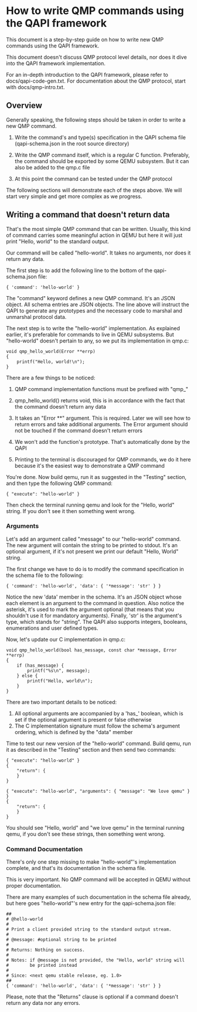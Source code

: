 # How to write QMP commands using the QAPI framework

This document is a step-by-step guide on how to write new QMP commands using the QAPI framework.

This document doesn't discuss QMP protocol level details, nor does it dive into the QAPI framework implementation.

For an in-depth introduction to the QAPI framework, please refer to docs/qapi-code-gen.txt. For documentation about the QMP protocol,
start with docs/qmp-intro.txt.

## Overview

Generally speaking, the following steps should be taken in order to write a new QMP command.

1. Write the command's and type(s) specification in the QAPI schema file (qapi-schema.json in the root source directory)

2. Write the QMP command itself, which is a regular C function. Preferably, the command should be exported by some QEMU subsystem. But it can also be added to the qmp.c file

3. At this point the command can be tested under the QMP protocol

The following sections will demonstrate each of the steps above. We will start very simple and get more complex as we progress.

## Writing a command that doesn't return data

That's the most simple QMP command that can be written. Usually, this kind of command carries some meaningful action in QEMU but here it will just print "Hello, world" to the standard output.

Our command will be called "hello-world". It takes no arguments, nor does it return any data.

The first step is to add the following line to the bottom of the qapi-schema.json file:
```
{ 'command': 'hello-world' }
```
The "command" keyword defines a new QMP command. It's an JSON object. All schema entries are JSON objects. The line above will instruct the QAPI to generate any prototypes and the necessary code to marshal and unmarshal protocol data.

The next step is to write the "hello-world" implementation. As explained earlier, it's preferable for commands to live in QEMU subsystems. But "hello-world" doesn't pertain to any, so we put its implementation in qmp.c:
```
void qmp_hello_world(Error **errp)
{
    printf("Hello, world!\n");
}
```
There are a few things to be noticed:

1. QMP command implementation functions must be prefixed with "qmp_"

2. qmp_hello_world() returns void, this is in accordance with the fact that the command doesn't return any data

3. It takes an "Error **" argument. This is required. Later we will see how to return errors and take additional arguments. The Error argument should not be touched if the command doesn't return errors

4. We won't add the function's prototype. That's automatically done by the QAPI

5. Printing to the terminal is discouraged for QMP commands, we do it here because it's the easiest way to demonstrate a QMP command

You're done. Now build qemu, run it as suggested in the "Testing" section, and then type the following QMP command:
```
{ "execute": "hello-world" }
```
Then check the terminal running qemu and look for the "Hello, world" string. If you don't see it then something went wrong.

### Arguments

Let's add an argument called "message" to our "hello-world" command. The new argument will contain the string to be printed to stdout. It's an optional argument, if it's not present we print our default "Hello, World" string.

The first change we have to do is to modify the command specification in the schema file to the following:
```
{ 'command': 'hello-world', 'data': { '*message': 'str' } }
```
Notice the new 'data' member in the schema. It's an JSON object whose each element is an argument to the command in question. Also notice the asterisk, it's used to mark the argument optional (that means that you shouldn't use it for mandatory arguments). Finally, 'str' is the argument's type, which stands for "string". The QAPI also supports integers, booleans, enumerations and user defined types.

Now, let's update our C implementation in qmp.c:
```
void qmp_hello_world(bool has_message, const char *message, Error **errp)
{
    if (has_message) {
        printf("%s\n", message);
    } else {
        printf("Hello, world\n");
    }
}
```
There are two important details to be noticed:

1. All optional arguments are accompanied by a 'has_' boolean, which is set if the optional argument is present or false otherwise
2. The C implementation signature must follow the schema's argument ordering, which is defined by the "data" member

Time to test our new version of the "hello-world" command. Build qemu, run it as described in the "Testing" section and then send two commands:
```
{ "execute": "hello-world" }
{
    "return": {
    }
}

{ "execute": "hello-world", "arguments": { "message": "We love qemu" } }
{
    "return": {
    }
}
```
You should see "Hello, world" and "we love qemu" in the terminal running qemu, if you don't see these strings, then something went wrong.

### Command Documentation

There's only one step missing to make "hello-world"'s implementation complete, and that's its documentation in the schema file.

This is very important. No QMP command will be accepted in QEMU without proper documentation.

There are many examples of such documentation in the schema file already, but here goes "hello-world"'s new entry for the qapi-schema.json file:
```
##
# @hello-world
#
# Print a client provided string to the standard output stream.
#
# @message: #optional string to be printed
#
# Returns: Nothing on success.
#
# Notes: if @message is not provided, the "Hello, world" string will
#        be printed instead
#
# Since: <next qemu stable release, eg. 1.0>
##
{ 'command': 'hello-world', 'data': { '*message': 'str' } }
```
Please, note that the "Returns" clause is optional if a command doesn't return any data nor any errors.
